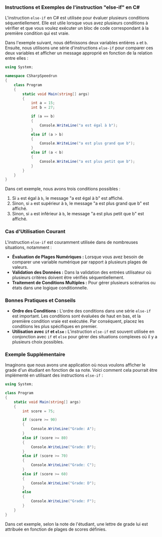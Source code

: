 ### Instructions et Exemples de l'instruction "else-if" en C#

L'instruction `else-if` en C# est utilisée pour évaluer plusieurs conditions séquentiellement. Elle est utile lorsque vous avez plusieurs conditions à vérifier et que vous voulez exécuter un bloc de code correspondant à la première condition qui est vraie. 

Dans l'exemple suivant, nous définissons deux variables entières `a` et `b`. Ensuite, nous utilisons une série d'instructions `else-if` pour comparer ces deux variables et afficher un message approprié en fonction de la relation entre elles :

```csharp
using System;

namespace CSharpSpeedrun 
{
    class Program
    {
        static void Main(string[] args)
        {
            int a = 15;
            int b = 27;

            if (a == b)
            {
                Console.WriteLine("a est égal à b");
            }
            else if (a > b)
            {
                Console.WriteLine("a est plus grand que b");
            }
            else if (a < b)
            {
                Console.WriteLine("a est plus petit que b");
            }
        }
    }
}
```

Dans cet exemple, nous avons trois conditions possibles :

1. Si `a` est égal à `b`, le message "a est égal à b" est affiché.
2. Sinon, si `a` est supérieur à `b`, le message "a est plus grand que b" est affiché.
3. Sinon, si `a` est inférieur à `b`, le message "a est plus petit que b" est affiché.

### Cas d'Utilisation Courant

L'instruction `else-if` est couramment utilisée dans de nombreuses situations, notamment :

- **Évaluation de Plages Numériques :** Lorsque vous avez besoin de comparer une variable numérique par rapport à plusieurs plages de valeurs.
- **Validation des Données :** Dans la validation des entrées utilisateur où plusieurs critères doivent être vérifiés séquentiellement.
- **Traitement de Conditions Multiples :** Pour gérer plusieurs scénarios ou états dans une logique conditionnelle.

### Bonnes Pratiques et Conseils

- **Ordre des Conditions :** L'ordre des conditions dans une série `else-if` est important. Les conditions sont évaluées de haut en bas, et la première condition vraie est exécutée. Par conséquent, placez les conditions les plus spécifiques en premier.
- **Utilisation avec `if` et `else` :** L'instruction `else-if` est souvent utilisée en conjonction avec `if` et `else` pour gérer des situations complexes où il y a plusieurs choix possibles.

### Exemple Supplémentaire

Imaginons que nous avons une application où nous voulons afficher le grade d'un étudiant en fonction de sa note. Voici comment cela pourrait être implémenté en utilisant des instructions `else-if` :

```csharp
using System;

class Program
{
    static void Main(string[] args)
    {
        int score = 75;

        if (score >= 90)
        {
            Console.WriteLine("Grade: A");
        }
        else if (score >= 80)
        {
            Console.WriteLine("Grade: B");
        }
        else if (score >= 70)
        {
            Console.WriteLine("Grade: C");
        }
        else if (score >= 60)
        {
            Console.WriteLine("Grade: D");
        }
        else
        {
            Console.WriteLine("Grade: F");
        }
    }
}
```

Dans cet exemple, selon la note de l'étudiant, une lettre de grade lui est attribuée en fonction de plages de scores définies.
